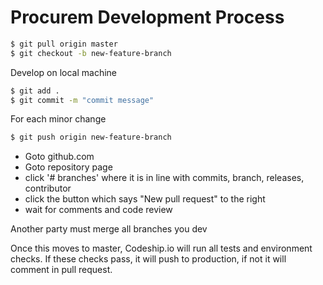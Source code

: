 # Procurem Development Process

```sh
$ git pull origin master
$ git checkout -b new-feature-branch
```

Develop on local machine

```sh
$ git add .
$ git commit -m "commit message"
```

For each minor change

```sh
$ git push origin new-feature-branch
```

* Goto github.com
* Goto repository page
* click '# branches' where it is in line with commits, branch, releases, contributor
* click the button which says "New pull request" to the right
* wait for comments and code review

Another party must merge all branches you dev

Once this moves to master, Codeship.io will run all tests and environment checks.
If these checks pass, it will push to production, if not it will comment in pull request.
